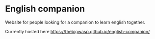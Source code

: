 # English companion
Website for people looking for a companion to learn english together.

Currently hosted here https://thebigwasp.github.io/english-companion/
